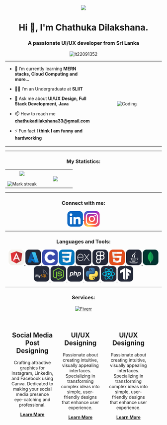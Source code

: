 <p align="center">
  <picture align="center">
    <img align="center" src="https://github.com/7oSkaaa/7oSkaaa/blob/main/Images/about_me.gif?raw=true" width="50px">
  </picture>
</p>
<h1 align="center">Hi 👋, I'm Chathuka Dilakshana.</h1>
<h3 align="center">A passionate UI/UX developer from Sri Lanka</h3>

<p align="center">
  <img src="https://komarev.com/ghpvc/?username=it22091352&label=Profile%20views&color=0e75b6&style=flat" alt="it22091352" />
</p>

<table align="center">
<tr border="none">
<td width="50%" align="left">
  
- 🌱 I’m currently learning **MERN stacks, Cloud Computing and more...**

- 🧑‍🎓 I’m an Undergraduate at **SLIIT**

- 💬 Ask me about **UI/UX Design, Full Stack Development, Java**

- 📫 How to reach me **chathukadilakshana33@gmail.com**
  
- ⚡ Fun fact **I think I am funny and hardworking**

</td>
<td width="50%" align="center">

  <img align="center" alt="Coding" width="450" src="https://media.giphy.com/media/qgQUggAC3Pfv687qPC/giphy.gif">

</td>
</tr>
</table>

---

<h3 align="center">My Statistics:</h3>
<p align="center">
<table align="center">
<tr border="none">
<td width="50%" align="center">
  
  <img align="center" src="https://github-readme-stats.vercel.app/api?username=it22091352&theme=dark&show_icons=true&count_private=true" />
  <br></br>
  <img title="🔥 Get streak stats for your profile at git.io/streak-stats" alt="Mark streak" src="https://github-readme-streak-stats.herokuapp.com/?user=it22091352&theme=dark&hide_border=false" /> 
</td>
<td width="50%" align="center">

  <img align="center" src="https://github-readme-stats.anuraghazra1.vercel.app/api/top-langs/?username=it22091352&theme=dark&hide_border=false&no-bg=true&no-frame=true&langs_count=10"/>
  
</td>
</tr>
</table>

---

<h3 align="center">Connect with me:</h3>
<p align="center">
<a href="https://linkedin.com/in/chathuka-dilakshana" target="blank">
  <img align="center" src="https://github.com/tandpfun/skill-icons/blob/main/icons/LinkedIn.svg" alt="chathuka-dilakshana" height="50" width="50" />
</a>
<a href="https://instagram.com/chathuka_dilakshana" target="blank">
  <img align="center" src="https://github.com/tandpfun/skill-icons/blob/main/icons/Instagram.svg" alt="chathuka_dilakshana" height="50" width="50" />
</a>
</p>

---

<h3 align="center">Languages and Tools:</h3>
<p align="center"> 
  <a href="https://angular.io" target="_blank" rel="noreferrer"> 
    <img src="https://github.com/tandpfun/skill-icons/blob/main/icons/Angular-Light.svg" alt="angular" width="50" height="50"/> 
  </a> 
  <a href="https://azure.microsoft.com/en-in/" target="_blank" rel="noreferrer"> 
    <img src="https://github.com/tandpfun/skill-icons/blob/main/icons/Azure-Dark.svg" alt="azure" width="50" height="50"/> 
  </a> 
  <a href="https://www.cprogramming.com/" target="_blank" rel="noreferrer"> 
    <img src="https://github.com/tandpfun/skill-icons/blob/main/icons/C.svg" alt="c" width="50" height="50"/> 
  </a> 
  <a href="https://www.w3schools.com/css/" target="_blank" rel="noreferrer"> 
    <img src="https://github.com/tandpfun/skill-icons/blob/main/icons/CSS.svg" alt="css3" width="50" height="50"/> 
  </a> 
  <a href="https://expressjs.com" target="_blank" rel="noreferrer"> 
    <img src="https://github.com/tandpfun/skill-icons/blob/main/icons/ExpressJS-Dark.svg" alt="express" width="50" height="50"/> 
  </a> 
  <a href="https://www.figma.com/" target="_blank" rel="noreferrer"> 
    <img src="https://github.com/tandpfun/skill-icons/blob/main/icons/Figma-Dark.svg" alt="figma" width="50" height="50"/> 
  </a> 
  <a href="https://www.w3.org/html/" target="_blank" rel="noreferrer"> 
    <img src="https://github.com/tandpfun/skill-icons/blob/main/icons/HTML.svg" alt="html5" width="50" height="50"/> 
  </a> 
  <a href="https://www.java.com" target="_blank" rel="noreferrer"> 
    <img src="https://github.com/tandpfun/skill-icons/blob/main/icons/Java-Dark.svg" alt="java" width="50" height="50"/> 
  </a> 
  <a href="https://www.mongodb.com/" target="_blank" rel="noreferrer"> 
    <img src="https://github.com/tandpfun/skill-icons/blob/main/icons/MongoDB.svg" alt="mongodb" width="50" height="50"/> 
  </a> 
  <a href="https://www.mysql.com/" target="_blank" rel="noreferrer"> 
    <img src="https://github.com/tandpfun/skill-icons/blob/main/icons/MySQL-Dark.svg" alt="mysql" width="50" height="50"/> 
  </a> 
  <a href="https://nodejs.org" target="_blank" rel="noreferrer"> 
    <img src="https://github.com/tandpfun/skill-icons/blob/main/icons/NodeJS-Dark.svg" alt="nodejs" width="50" height="50"/> 
  </a> 
  <a href="https://www.php.net" target="_blank" rel="noreferrer"> 
    <img src="https://github.com/tandpfun/skill-icons/blob/main/icons/PHP-Dark.svg" alt="php" width="50" height="50"/> 
  </a> 
  <a href="https://www.python.org" target="_blank" rel="noreferrer"> 
    <img src="https://github.com/tandpfun/skill-icons/blob/main/icons/Python-Dark.svg" alt="python" width="50" height="50"/> 
  </a> 
  <a href="https://reactjs.org/" target="_blank" rel="noreferrer"> 
    <img src="https://github.com/tandpfun/skill-icons/blob/main/icons/React-Dark.svg" alt="react" width="50" height="50"/> 
  </a> 
  <a href="https://www.tensorflow.org" target="_blank" rel="noreferrer"> 
    <img src="https://github.com/tandpfun/skill-icons/blob/main/icons/TensorFlow-Dark.svg" alt="tensorflow" width="50" height="50"/> 
  </a> 
</p>

---


<h3 align="center">Services:</h3>
<p align="center">
  <a href="https://www.fiverr.com/yourprofile" target="_blank">
    <img align="center" src="https://cdn.worldvectorlogo.com/logos/fiverr-1.svg" height="50" width="210" alt="Fiverr" />
  </a>
</p>

<div style="display: flex; justify-content: center; flex-wrap: wrap; gap: 20px; padding: 20px;">
  <div style="flex: 1; max-width: 300px; text-align: center;">
    <i class="fa-solid fa-code" style="font-size: 2em;"></i>
    <h2>Social Media Post Designing</h2>
    <p>Crafting attractive graphics for Instagram, LinkedIn, and Facebook using Canva. Dedicated to making your social media presence eye-catching and professional.</p>
    <a href="https://www.fiverr.com/s/m5m27kb"><strong>Learn More</strong></a>
  </div>
  
  <div style="flex: 1; max-width: 300px; text-align: center;">
    <i class="fa-solid fa-crop" style="font-size: 2em;"></i>
    <h2>UI/UX Designing</h2>
    <p>Passionate about creating intuitive, visually appealing interfaces. Specializing in transforming complex ideas into simple, user-friendly designs that enhance user experience.</p>
    <a href="https://www.fiverr.com/s/m5m27kb"><strong>Learn More</strong></a>
  </div>


   <div style="flex: 1; max-width: 300px; text-align: center;">
    <i class="fa-solid fa-crop" style="font-size: 2em;"></i>
    <h2>UI/UX Designing</h2>
    <p>Passionate about creating intuitive, visually appealing interfaces. Specializing in transforming complex ideas into simple, user-friendly designs that enhance user experience.</p>
    <a href="https://www.fiverr.com/s/m5m27kb"><strong>Learn More</strong></a>
  </div>




---





